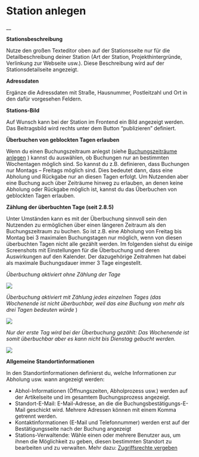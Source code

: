 #  Station anlegen

__

**Stationsbeschreibung**

Nutze den großen Texteditor oben auf der Stationsseite nur für die
Detailbeschreibung deiner Station (Art der Station, Projekthintergründe,
Verlinkung zur Webseite usw.). Diese Beschreibung wird auf der
Stationsdetailseite angezeigt.

**Adressdaten**

Ergänze die Adressdaten mit Straße, Hausnummer, Postleitzahl und Ort in den
dafür vorgesehen Feldern.

**Stations-Bild**

Auf Wunsch kann bei der Station im Frontend ein Bild angezeigt werden. Das
Beitragsbild wird rechts unter dem Button “publizieren” definiert.

**Überbuchen von geblockten Tagen erlauben**

Wenn du einen Buchungszeitraum anlegst (siehe [Buchungszeiträume anlegen](/dokumentation/erste-schritte/buchungszeitraeume-verwalten) ) kannst du auswählen,
ob Buchungen nur an bestimmten Wochentagen möglich sind. So kannst du z.B.
definieren, dass Buchungen nur Montags – Freitags möglich sind. Dies bedeutet
dann, dass eine Abholung und Rückgabe nur an diesen Tagen erfolgt. Um
Nutzenden aber eine Buchung auch über Zeiträume hinweg zu erlauben, an denen
keine Abholung oder Rückgabe möglich ist, kannst du das Überbuchen von
geblockten Tagen erlauben.

**Zählung der überbuchten Tage (seit 2.8.5)**

Unter Umständen kann es mit der Überbuchung sinnvoll sein den Nutzenden zu
ermöglichen über einen längeren Zeitraum als den Buchungszeitraum zu buchen.
So ist z.B. eine Abholung von Freitag bis Montag bei 3 maximalen Buchungstagen
nur möglich, wenn von diesen überbuchten Tagen nicht alle gezählt werden. Im
folgenden siehst du einige Screenshots mit Einstellungen für die Überbuchung
und deren Auswirkungen auf den Kalender. Der dazugehörige Zeitrahmen hat dabei
als maximale Buchungsdauer immer 3 Tage eingestellt.

_Überbuchung aktiviert ohne Zählung der Tage_


![](/img/overbooking-nocount.png)

_Überbuchung aktiviert mit Zählung jedes einzelnen Tages (das Wochenende ist
nicht überbuchbar, weil das eine Buchung von mehr als drei Tagen bedeuten
würde_ )

![](/img/overbooking-countall.png)

_Nur der erste Tag wird bei der Überbuchung gezählt: Das Wochenende ist somit
überbuchbar aber es kann nicht bis Dienstag gebucht werden._

![](/img/overbooking-countone.png)

**Allgemeine Standortinformationen**

In den Standortinformationen definierst du, welche Informationen zur Abholung
usw. wann angezeigt werden:

  * Abhol-Informationen (Öffnungszeiten, Abholprozess usw.) werden auf der Artikelseite und im gesamtem Buchungsprozess angezeigt.
  * Standort-E-Mail: E-Mail-Adresse, an die die Buchungsbestätigungs-E-Mail geschickt wird. Mehrere Adressen können mit einem Komma getrennt werden.
  * Kontaktinformationen (E-Mail und Telefonnummer) werden erst auf der Bestätigungsseite nach der Buchung angezeigt
  * Stations-Verwaltende: Wähle einen oder mehrere Benutzer aus, um ihnen die Möglichkeit zu geben, diesen bestimmten Standort zu bearbeiten und zu verwalten. Mehr dazu: [ Zugriffsrechte vergeben ](/dokumentation/grundlagen/rechte-des-commonsbooking-manager)

